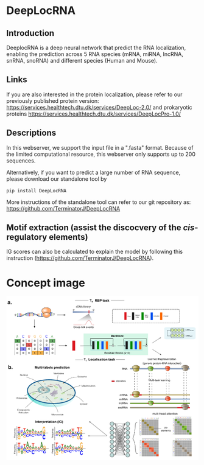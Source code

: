 # DeepLocRNA

## Introduction
DeeplocRNA is a deep neural network that predict the RNA localization, enabling the prediction across 5 RNA species (mRNA, miRNA, lncRNA, snRNA, snoRNA) and different species (Human and Mouse).  

## Links
If you are also interested in the protein localization, please refer to our previously published protein version:  
https://services.healthtech.dtu.dk/services/DeepLoc-2.0/
and prokaryotic proteins
https://services.healthtech.dtu.dk/services/DeepLocPro-1.0/

## Descriptions
In this webserver, we support the input file in a ".fasta" format. Because of the limited computational resource, this webserver only supports up to 200 sequences. 

Alternatively, if you want to predict a large number of RNA sequence, please download our standalone tool by  
```
pip install DeepLocRNA
```

More instructions of the standalone tool can refer to our git repository as: 
https://github.com/TerminatorJ/DeepLocRNA

## Motif extraction (assist the discocvery of the *cis*-regulatory elements)
IG scores can also be calculated to explain the model by following this instruction (https://github.com/TerminatorJ/DeepLocRNA).   


  
# Concept image
![DeepLocRNA](assets/figure1small2.png)


